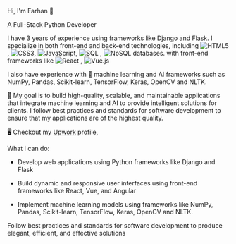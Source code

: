 Hi, I'm Farhan 👋

A Full-Stack Python Developer 

I have 3 years of experience using frameworks like Django and Flask. I specialize in both front-end and back-end technologies, including ![HTML5](https://img.shields.io/badge/HTML5-E34F26?style=for-the-badge&logo=html5&logoColor=white), ![CSS3](https://img.shields.io/badge/CSS3-1572B6?style=for-the-badge&logo=css3&logoColor=white), ![JavaScript](https://img.shields.io/badge/JavaScript-F7DF1E?style=for-the-badge&logo=javascript&logoColor=black), ![SQL](https://img.shields.io/badge/SQL-4495D1?style=for-the-badge&logo=postgresql&logoColor=white) ,
![NoSQL](https://img.shields.io/badge/NoSQL-13AA52?style=for-the-badge&logo=mongodb&logoColor=white) databases. with front-end frameworks like ![React](https://img.shields.io/badge/React-20232A?style=for-the-badge&logo=react&logoColor=61DAFB) ,
![Vue.js](https://img.shields.io/badge/Vue.js-35495E?style=for-the-badge&logo=vuedotjs&logoColor=4FC08D)

I also have experience with 🤖 machine learning and AI frameworks such as NumPy, Pandas, Scikit-learn, TensorFlow, Keras, OpenCV and NLTK.

🚀 My goal is to build high-quality, scalable, and maintainable applications that integrate machine learning and AI to provide intelligent solutions for clients. I follow best practices and standards for software development to ensure that my applications are of the highest quality.

🖥️ Checkout my [Upwork](https://www.upwork.com/freelancers/~01db8ace83de24616c "Upwork profile") profile,

What I can do:

- Develop web applications using Python frameworks like Django and Flask

- Build dynamic and responsive user interfaces using front-end frameworks like React, Vue, and Angular

- Implement machine learning models using frameworks like NumPy, Pandas, Scikit-learn, TensorFlow, Keras, OpenCV and NLTK.
                 
Follow best practices and standards for software development to produce elegant, efficient, and effective solutions

